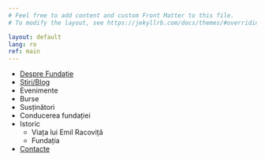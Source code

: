 ```yaml
---
# Feel free to add content and custom Front Matter to this file.
# To modify the layout, see https://jekyllrb.com/docs/themes/#overriding-theme-defaults

layout: default
lang: ro
ref: main
---
```



* [Despre Fundație](/about)
* [Știri/Blog](/stiri)
* Evenimente
* Burse
* Susținători
* Conducerea fundației
* Istoric
    * Viața lui Emil Racoviță
    * Fundația
* [Contacte](/contact)

